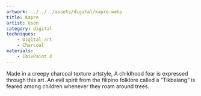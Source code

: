 ```yaml
---
artwork: ../../../assets/digital/kapre.webp
title: Kapre
artist: Uson
category: digital
techniques:
    - Digital art
    - Charcoal
materials:
    - IbixPaint X
---
```


Made in a creepy charcoal texture artstyle, A childhood fear is expressed through this art. An evil spirit from the filipino folklore called a “Tikbalang” is feared among children whenever they roam around trees.
